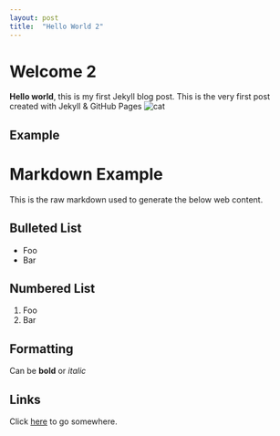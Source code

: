 ```yaml
---
layout: post
title:  "Hello World 2"
---
```


# Welcome 2

**Hello world**, this is my first Jekyll blog post. This is the very first post created with Jekyll & GitHub Pages
![cat](../assets/cat.png)

## Example

Markdown Example
===============

This is the raw markdown used to generate the below web content.

Bulleted List
-------------

* Foo
* Bar

Numbered List
-------------

1. Foo
2. Bar

Formatting
----------

Can be **bold** or *italic*

Links
-----

Click [here](http://foo.com) to go somewhere.
